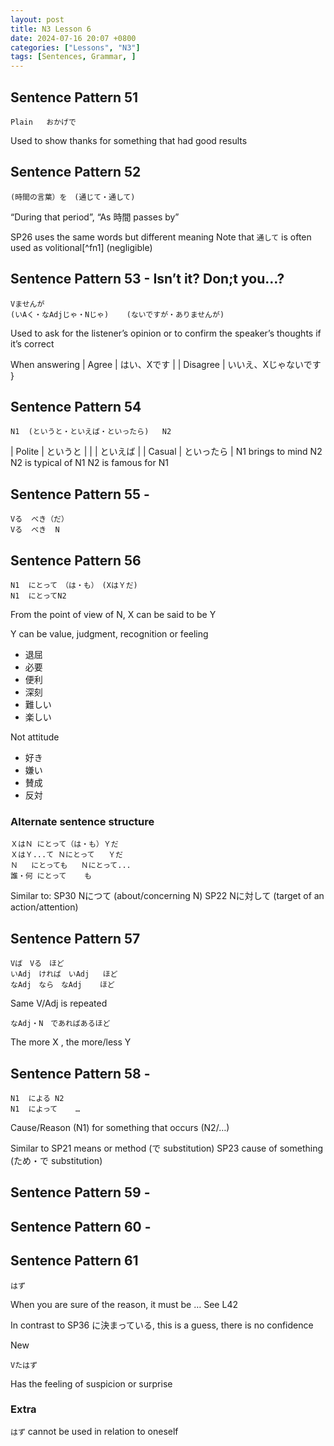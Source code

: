 ```yaml
---
layout: post
title: N3 Lesson 6
date: 2024-07-16 20:07 +0800
categories: ["Lessons", "N3"]
tags: [Sentences, Grammar, ]
---
```


## Sentence Pattern 51
```
Plain	おかげで
```
Used to show thanks for something that had good results

## Sentence Pattern 52
```
(時間の言葉）を　(通じて・通して)
```
“During that period”, “As 時間 passes by”

SP26 uses the same words but different meaning
Note that `通して` is often used as volitional[^fn1] (negligible)

## Sentence Pattern 53 - Isn’t it? Don;t you…?
```
Vませんが
(いAく・なAdjじゃ・Nじゃ)	(ないですが・ありませんが)
```
Used to ask for the listener’s opinion or to confirm the speaker’s thoughts if it’s correct

When answering
| Agree | はい、Xです |
| Disagree | いいえ、Xじゃないです }

## Sentence Pattern 54
```
N1	(というと・といえば・といったら)	N2
```

| Polite | というと |
| | といえば |
| Casual | といったら |
N1 brings to mind N2
N2 is typical of N1
N2 is famous for N1

## Sentence Pattern 55 - 
```
Vる	べき（だ）
Vる	べき	N
```

## Sentence Pattern 56
```
N1	にとって　（は・も）　(XはＹだ)
N1	にとってN2
```
From the point of view of N, X can be said to be Y

Y can be value, judgment, recognition or feeling
* 退屈
* 必要
* 便利
* 深刻
* 難しい
* 楽しい

Not attitude
* 好き
* 嫌い
* 賛成
* 反対

### Alternate sentence structure
```
ＸはＮ	にとって（は・も）Ｙだ
ＸはＹ...て	Ｎにとって	Ｙだ
Ｎ	にとっても	Ｎにとって...
誰・何	にとって	も
```

Similar to:
SP30 Nにつて (about/concerning N)
SP22 Nに対して (target of an action/attention)

## Sentence Pattern 57
```
Vば　Vる　ほど
いAdj　ければ　いAdj	ほど
なAdj　なら　なAdj	ほど
```
Same V/Adj is repeated
	
```
なAdj・N　であればあるほど
```
The more X , the more/less Y

## Sentence Pattern 58 -
```
N1	による	N2
N1	によって	…
```
Cause/Reason (N1) for something that occurs (N2/…)

Similar to 
SP21 means or method (で substitution)
SP23 cause of something (ため・で substitution)

## Sentence Pattern 59 - 
## Sentence Pattern 60 - 

## Sentence Pattern 61
```
はず
```
When you are sure of the reason, it must be …
See L42

In contrast to  SP36 に決まっている, this is a guess, there is no confidence

New
```
Vたはず
```
Has the feeling of suspicion or surprise

### Extra
`はず` cannot be used in relation to oneself
